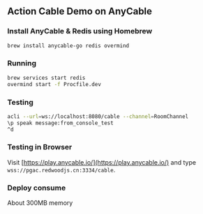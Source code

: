 ## Action Cable Demo on AnyCable

### Install AnyCable & Redis using Homebrew

```bash
brew install anycable-go redis overmind
```

### Running

```bash
brew services start redis
overmind start -f Procfile.dev
```

### Testing

```bash
acli --url=ws://localhost:8080/cable --channel=RoomChannel
\p speak message:from_console_test
^d
```

### Testing in Browser

Visit [https://play.anycable.io/](https://play.anycable.io/) and type `wss://pgac.redwoodjs.cn:3334/cable`.

### Deploy consume

About 300MB memory
